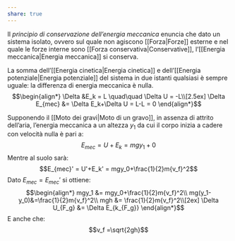 ```yaml
---
share: true
---
```

Il *principio di conservazione dell’energia meccanica* enuncia che dato un sistema isolato, ovvero sul quale non agiscono [[Forza|Forze]] esterne e nel quale le forze interne sono [[Forza conservativa|Conservative]], l’[[Energia meccanica|Energia meccanica]] si conserva.

La somma dell’[[Energia cinetica|Energia cinetica]] e dell’[[Energia potenziale|Energia potenziale]] del sistema in due istanti qualsiasi è sempre uguale: la differenza di energia meccanica è nulla.
$$\begin{align*}
\Delta &E_k = L \quad\quad \Delta U = -L\\[2.5ex]
\Delta E_{mec} &= \Delta E_k+\Delta U = L-L = 0
\end{align*}$$

Supponendo il [[Moto dei gravi|Moto di un gravo]], in assenza di attrito dell’aria, l’energia meccanica a un altezza $y_1$ da cui il corpo inizia a cadere con velocità nulla è pari a:
$$E_{mec} = U+E_k = mgy_1+0$$
Mentre al suolo sarà:
$$E_{mec}' = U'+E_k' = mgy_0+\frac{1}{2}m{v_f}^2$$
Dato $E_{mec} = E_{mec}'$ si ottiene:
$$\begin{align*}
mgy_1 &= mgy_0+\frac{1}{2}m{v_f}^2\\
mg(y_1-y_0)&=\frac{1}{2}m{v_f}^2\\
mgh &= \frac{1}{2}m{v_f}^2\\[2ex]
\Delta U_{F_g} &= \Delta E_{k_{F_g}}
\end{align*}$$
E anche che:
$$v_f =\sqrt{2gh}$$